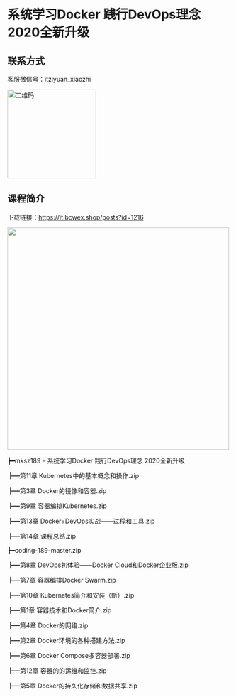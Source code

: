 # 系统学习Docker 践行DevOps理念 2020全新升级

## 联系方式

客服微信号：itziyuan_xiaozhi

<img src="https://ziyuanyun.oss-cn-guangzhou.aliyuncs.com/common/20240614073449/666b82192834a.jpg" width="200" height="200" alt="二维码">

## 课程简介

下载链接：https://it.bcwex.shop/posts?id=1216

<img src="https://ziyuanyun.oss-cn-guangzhou.aliyuncs.com/yun/20240515153640/664466086015f.jpg" width="500" alt="">

  ┣━mksz189 &#8211; 系统学习Docker 践行DevOps理念 2020全新升级

 ┣━第11章 Kubernetes中的基本概念和操作.zip

 ┣━第3章 Docker的镜像和容器.zip

 ┣━第9章 容器编排Kubernetes.zip

 ┣━第13章 Docker+DevOps实战——过程和工具.zip

 ┣━第14章 课程总结.zip

 ┣━coding-189-master.zip

 ┣━第8章 DevOps初体验——Docker Cloud和Docker企业版.zip

 ┣━第7章 容器编排Docker Swarm.zip

 ┣━第10章 Kubernetes简介和安装（新）.zip

 ┣━第1章 容器技术和Docker简介.zip

 ┣━第4章 Docker的网络.zip

 ┣━第2章 Docker环境的各种搭建方法.zip

 ┣━第6章 Docker Compose多容器部署.zip

 ┣━第12章 容器的的运维和监控.zip

 ┣━第5章 Docker的持久化存储和数据共享.zip

  